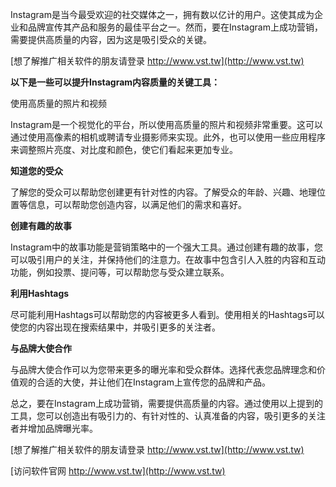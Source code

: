 Instagram是当今最受欢迎的社交媒体之一，拥有数以亿计的用户。这使其成为企业和品牌宣传其产品和服务的最佳平台之一。然而，要在Instagram上成功营销，需要提供高质量的内容，因为这是吸引受众的关键。

[想了解推广相关软件的朋友请登录 http://www.vst.tw](http://www.vst.tw)

**以下是一些可以提升Instagram内容质量的关键工具：**

使用高质量的照片和视频

Instagram是一个视觉化的平台，所以使用高质量的照片和视频非常重要。这可以通过使用高像素的相机或聘请专业摄影师来实现。此外，也可以使用一些应用程序来调整照片亮度、对比度和颜色，使它们看起来更加专业。

**知道您的受众**

了解您的受众可以帮助您创建更有针对性的内容。了解受众的年龄、兴趣、地理位置等信息，可以帮助您创造内容，以满足他们的需求和喜好。

**创建有趣的故事**

Instagram中的故事功能是营销策略中的一个强大工具。通过创建有趣的故事，您可以吸引用户的关注，并保持他们的注意力。在故事中包含引人入胜的内容和互动功能，例如投票、提问等，可以帮助您与受众建立联系。

**利用Hashtags**

尽可能利用Hashtags可以帮助您的内容被更多人看到。使用相关的Hashtags可以使您的内容出现在搜索结果中，并吸引更多的关注者。

**与品牌大使合作**

与品牌大使合作可以为您带来更多的曝光率和受众群体。选择代表您品牌理念和价值观的合适的大使，并让他们在Instagram上宣传您的品牌和产品。

总之，要在Instagram上成功营销，需要提供高质量的内容。通过使用以上提到的工具，您可以创造出有吸引力的、有针对性的、认真准备的内容，吸引更多的关注者并增加品牌曝光率。

[想了解推广相关软件的朋友请登录 http://www.vst.tw](http://www.vst.tw)


[访问软件官网 http://www.vst.tw](http://www.vst.tw)
